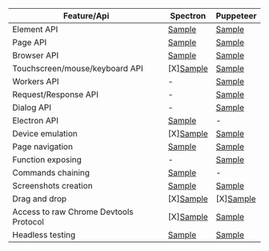 | Feature/Api                            | Spectron | Puppeteer |
|----------------------------------------|----------|----------|
| Element API                            | [Sample](../../sample/spectron/Element.test.s) | [Sample](../../sample/puppeteer/Element.test.s)         |
| Page API                               | [Sample](../../sample/spectron/Page.test.s) | [Sample](../../sample/puppeteer/Page.test.s)         |
| Browser API                            | [Sample](../../sample/spectron/Browser.test.s) | [Sample](../../sample/puppeteer/Browser.test.s)         |
| Touchscreen/mouse/keyboard API         | [X][Sample](../../sample/spectron/Input.test.s) | [Sample](../../sample/puppeteer/Input.test.s)         |
| Workers API                            | - | [Sample](../../sample/puppeteer/Worker.test.s)
| Request/Response API                   | - | [Sample](../../sample/puppeteer/RequestResponse.test.s)
| Dialog API                             | - | [Sample](../../sample/puppeteer/Dialog.test.s)
| Electron API                           | [Sample](../../sample/spectron/Electron.test.s) | -
| Device emulation                       | [X][Sample](../../sample/spectron/Device.test.s) | [Sample](../../sample/puppeteer/Device.test.s)         |
| Page navigation                        | [Sample](../../sample/spectron/Navigation.test.s) | [Sample](../../sample/puppeteer/Navigation.test.s)         |
| Function exposing                      | - | [Sample](../../sample/puppeteer/FunctionExposing.test.s)
| Commands chaining                      | [Sample](../../sample/spectron/Chaining.test.s) | -
| Screenshots creation                   | [Sample](../../sample/spectron/Screenshots.test.s) | [Sample](../../sample/puppeteer/Screenshots.test.s)         |
| Drag and drop                          | [X][Sample](../../sample/spectron/DragAndDrop.test.s) | [X][Sample](../../sample/puppeteer/DragAndDrop.test.s)         |
| Access to raw Chrome Devtools Protocol | [X][Sample](../../sample/spectron/CDP.test.s) | [Sample](../../sample/puppeteer/CDP.test.s)         |
| Headless testing                       | [Sample](../../sample/spectron/Headless.test.s) | [Sample](../../sample/puppeteer/Headless.test.s)         |
